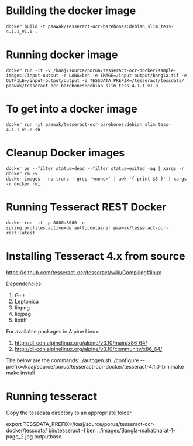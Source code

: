 # Building the docker image

    docker build -t paawak/tesseract-ocr-barebones:debian_slim_tess-4.1.1_v1.0 .

# Running docker image
    
    docker run -it -v /kaaj/source/porua/tesseract-ocr-docker/sample-images:/input-output -e LANG=ben -e IMAGE=/input-output/bangla.tif -e OUTFILE=/input-output/output -e TESSDATA_PREFIX=/tesseract/tessdata/ paawak/tesseract-ocr-barebones:debian_slim_tess-4.1.1_v1.0

# To get into a docker image

    docker run -it paawak/tesseract-ocr-barebones:debian_slim_tess-4.1.1_v1.0 sh


# Cleanup Docker images

    docker ps --filter status=dead --filter status=exited -aq | xargs -r docker rm -v
    docker images --no-trunc | grep '<none>' | awk '{ print $3 }' | xargs -r docker rmi


# Running Tesseract REST Docker

    docker run -it -p 8080:8080 -e spring.profiles.active=default,container paawak/tesseract-ocr-rest:latest

# Installing Tesseract 4.x from source

https://github.com/tesseract-ocr/tesseract/wiki/Compiling#linux

Dependencies:
1. G++
2. Leptonica
3. libpng
4. libjpeg
5. libtiff

For available packages in Alpine Linux:
1. http://dl-cdn.alpinelinux.org/alpine/v3.10/main/x86_64/
2. http://dl-cdn.alpinelinux.org/alpine/v3.10/community/x86_64/

The below are the commands:
./autogen.sh 
./configure --prefix=/kaaj/source/porua/tesseract-ocr-docker/tesseract-4.1.0-bin
make
make install

# Running tesseract

Copy the tessdata directory to an appropriate folder

export TESSDATA_PREFIX=/kaaj/source/porua/tesseract-ocr-docker/tessdata/
bin/tesseract -l ben ../images/Bangla-mahabharat-1-page_2.jpg outputbase


